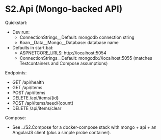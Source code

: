 # S2.Api (Mongo-backed API)

Quickstart:
- Dev run:
  - ConnectionStrings__Default: mongodb connection string
  - Koan__Data__Mongo__Database: database name
- Defaults in start.bat:
  - ASPNETCORE_URLS: http://localhost:5054
  - ConnectionStrings__Default: mongodb://localhost:5055 (matches Testcontainers and Compose assumptions)

Endpoints:
- GET /api/health
- GET /api/items
- POST /api/items
- DELETE /api/items/{id}
 - POST /api/items/seed/{count}
 - DELETE /api/items/clear

Compose:
- See ../S2.Compose for a docker-compose stack with mongo + api + an AngularJS client (plus a simple probe container).

